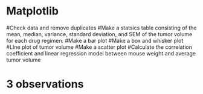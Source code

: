 # Matplotlib

#Check data and remove duplicates
#Make a statsics table consisting of the mean, median, variance, standard deviation, and SEM of the tumor volume for each drug regimen. 
#Make a bar plot
#Make a box and whisker plot
#LIne plot of tumor volume
#Make a scatter plot
#Calculate the correlation coefficient and linear regression model between mouse weight and average tumor volume
# 3 observations
